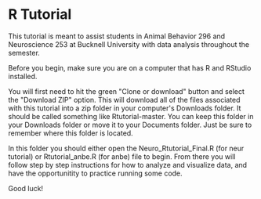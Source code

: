 # R Tutorial
This tutorial is meant to assist students in Animal Behavior 296 and Neuroscience 253 at Bucknell University with data analysis throughout the semester.

Before you begin, make sure you are on a computer that has R and RStudio installed.

You will first need to hit the green "Clone or download" button and select the "Download ZIP" option. This will download all of the files associated with this tutorial into a zip folder in your computer's Downloads folder. It should be called something like Rtutorial-master. You can keep this folder in your Downloads folder or move it to your Documents folder. Just be sure to remember where this folder is located.

In this folder you should either open the Neuro_Rtutorial_Final.R (for neur tutorial) or Rtutorial_anbe.R (for anbe) file to begin. From there you will follow step by step instructions for how to analyze and visualize data, and have the opportunitity to practice running some code.

Good luck!
